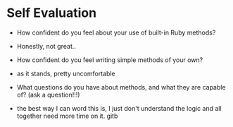 # Self Evaluation

- How confident do you feel about your use of built-in Ruby methods? 
*   Honestly, not great..
- How confident do you feel writing simple methods of your own?
* as it stands, pretty uncomfortable
- What questions do you have about methods, and what they are capable of? (ask a question!!!)
* the best way I can word this is, I just don't understand the logic and all together need more time on it.
gitb 
